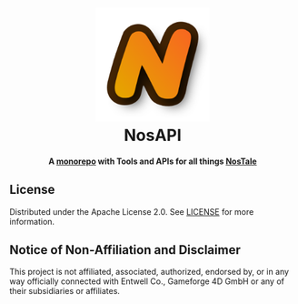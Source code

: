 <!--suppress HtmlDeprecatedAttribute, CheckImageSize -->
<h1 align="center">
    <a href="https://github.com/zakuciael/nosapi">
        <img alt="NosAPI" src=".github/logo.png" width="200" />
    </a>
    <br />
    NosAPI
</h1>

<h4 align="center">
  A <a href="https://monorepo.tools/">monorepo</a> with Tools and APIs for all things <a href="https://gameforge.com/en-GB/play/nostale">NosTale</a>
</h4>
<p align="center">
</p>

## License

Distributed under the Apache License 2.0. See [LICENSE](https://github.com/zakuciael/node-qtcre/blob/main/LICENSE) for
more information.

## Notice of Non-Affiliation and Disclaimer

This project is not affiliated, associated, authorized, endorsed by, or in any way officially connected with Entwell
Co., Gameforge 4D GmbH or any of their subsidiaries or affiliates.
